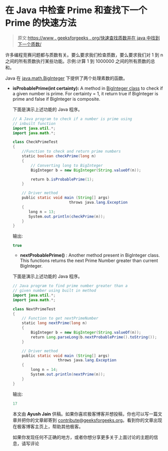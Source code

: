 # 在 Java 中检查 Prime 和查找下一个 Prime 的快速方法

> 原文:[https://www . geeksforgeeks . org/快速查找质数并在 java 中找到下一个质数/](https://www.geeksforgeeks.org/quick-ways-to-check-for-prime-and-find-next-prime-in-java/)

许多编程竞赛问题都与质数有关。要么要求我们检查质数，要么要求我们对 1 到 n 之间的所有质数执行某些功能。示例:计算 1 到 1000000 之间的所有质数的总和。

Java 在 [java.math.BigInteger](https://www.geeksforgeeks.org/biginteger-class-in-java/) 下提供了两个处理素数的函数。

*   **isProbablePrime(int certainty):** A method in [BigInteger class](https://www.geeksforgeeks.org/biginteger-class-in-java/) to check if a given number is prime. For certainty = 1, it return true if BigInteger is prime and false if BigInteger is composite.

    下面是演示上述功能的 Java 程序。

    ```java
    // A Java program to check if a number is prime using
    // inbuilt function
    import java.util.*;
    import java.math.*;

    class CheckPrimeTest
    {
        //Function to check and return prime numbers
        static boolean checkPrime(long n)
        {
            // Converting long to BigInteger
            BigInteger b = new BigInteger(String.valueOf(n));

            return b.isProbablePrime(1);
        }

        // Driver method
        public static void main (String[] args)
                             throws java.lang.Exception
        {
           long n = 13;
           System.out.println(checkPrime(n));
        }
    }
    ```

    输出:

    ```java
    true
    ```

    *   **nextProbablePrime()** : Another method present in BigInteger class. This functions returns the next Prime Number greater than current BigInteger.

    下面是演示上述功能的 Java 程序。

    ```java
    // Java program to find prime number greater than a
    // given number using built in method
    import java.util.*;
    import java.math.*;

    class NextPrimeTest
    {
        // Function to get nextPrimeNumber
        static long nextPrime(long n)
        {
            BigInteger b = new BigInteger(String.valueOf(n));
            return Long.parseLong(b.nextProbablePrime().toString());
        }

        // Driver method
        public static void main (String[] args)
                        throws java.lang.Exception
        {
            long n = 14;
            System.out.println(nextPrime(n));
        }
    }
    ```

    输出:

    ```java
    17
    ```

    本文由 **Ayush Jain** 供稿。如果你喜欢极客博客并想投稿，你也可以写一篇文章并把你的文章邮寄到 contribute@geeksforgeeks.org。看到你的文章出现在极客博客主页上，帮助其他极客。

    如果你发现任何不正确的地方，或者你想分享更多关于上面讨论的主题的信息，请写评论